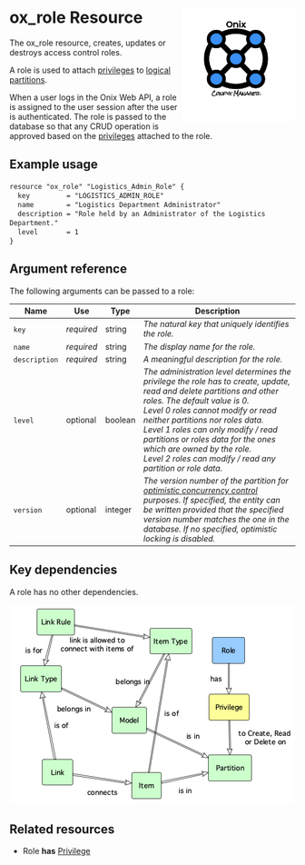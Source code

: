 # ox_role Resource <img src="../../../docs/pics/ox.png" width="200" height="200" align="right">

The ox_role resource, creates, updates or destroys access control roles.

A role is used to attach [privileges](ox_privilege.md) to [logical partitions](ox_partition.md).

When a user logs in the Onix Web API, a role is assigned to the user session after the user is authenticated. The role is passed to the database so that any CRUD operation is approved based on the [privileges](ox_privilege.md) attached to the role.

## Example usage

```hcl
resource "ox_role" "Logistics_Admin_Role" {
  key         = "LOGISTICS_ADMIN_ROLE"
  name        = "Logistics Department Administrator"
  description = "Role held by an Administrator of the Logistics Department."
  level       = 1
}
```

## Argument reference

The following arguments can be passed to a role:

| Name | Use | Type |  Description |
|---|---|---|---|
| `key` | *required* | string | *The natural key that uniquely identifies the role.* |
| `name`| *required* | string | *The display name for the role.* |
| `description`| *required* | string | *A meaningful description for the role.* |
| `level` | optional | boolean | *The administration level determines the privilege the role has to create, update, read and delete partitions and other roles. The default value is 0. </br> Level 0 roles cannot modify or read neither partitions nor roles data. </br> Level 1 roles can only modify / read partitions or roles data for the ones which are owned by the role.</br> Level 2 roles can modify / read any partition or role data.* |
| `version` | optional | integer | *The version number of the partition for [optimistic concurrency control](https://en.wikipedia.org/wiki/Optimistic_concurrency_control) purposes. If specified, the entity can be written provided that the specified version number matches the one in the database. If no specified, optimistic locking is disabled.* |

## Key dependencies

A role has no other dependencies.

![Role](../pics/role.png)

## Related resources

- Role **has** [Privilege](ox_privilege.md)
